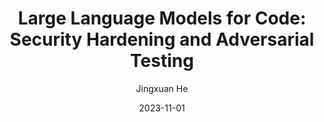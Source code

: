 ---
layout: post
title:  "Large Language Models for Code: Security Hardening and Adversarial Testing"
date:   2023-11-01
image:
categories: research
author: "Jingxuan He"
authors: "<u>Jingxuan He</u>, Martin Vechev"
venue: "ACM CCS"
paper: https://arxiv.org/pdf/2302.05319
code: https://github.com/eth-sri/sven
website:
---